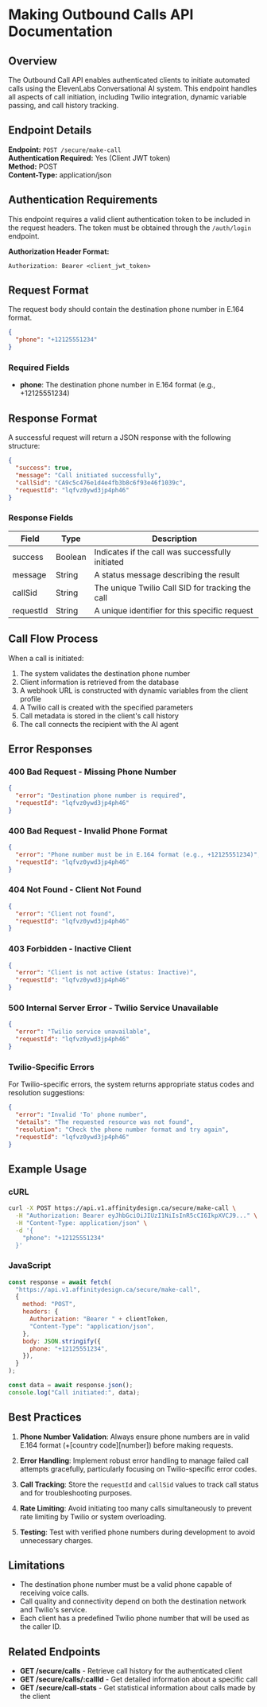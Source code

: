 # Making Outbound Calls API Documentation

## Overview

The Outbound Call API enables authenticated clients to initiate automated calls using the ElevenLabs Conversational AI system. This endpoint handles all aspects of call initiation, including Twilio integration, dynamic variable passing, and call history tracking.

## Endpoint Details

**Endpoint:** `POST /secure/make-call`  
**Authentication Required:** Yes (Client JWT token)  
**Method:** POST  
**Content-Type:** application/json

## Authentication Requirements

This endpoint requires a valid client authentication token to be included in the request headers. The token must be obtained through the `/auth/login` endpoint.

**Authorization Header Format:**

```
Authorization: Bearer <client_jwt_token>
```

## Request Format

The request body should contain the destination phone number in E.164 format.

```json
{
  "phone": "+12125551234"
}
```

### Required Fields

- **phone**: The destination phone number in E.164 format (e.g., +12125551234)

## Response Format

A successful request will return a JSON response with the following structure:

```json
{
  "success": true,
  "message": "Call initiated successfully",
  "callSid": "CA9c5c476e1d4e4fb3b8c6f93e46f1039c",
  "requestId": "lqfvz0ywd3jp4ph46"
}
```

### Response Fields

| Field     | Type    | Description                                      |
| --------- | ------- | ------------------------------------------------ |
| success   | Boolean | Indicates if the call was successfully initiated |
| message   | String  | A status message describing the result           |
| callSid   | String  | The unique Twilio Call SID for tracking the call |
| requestId | String  | A unique identifier for this specific request    |

## Call Flow Process

When a call is initiated:

1. The system validates the destination phone number
2. Client information is retrieved from the database
3. A webhook URL is constructed with dynamic variables from the client profile
4. A Twilio call is created with the specified parameters
5. Call metadata is stored in the client's call history
6. The call connects the recipient with the AI agent

## Error Responses

### 400 Bad Request - Missing Phone Number

```json
{
  "error": "Destination phone number is required",
  "requestId": "lqfvz0ywd3jp4ph46"
}
```

### 400 Bad Request - Invalid Phone Format

```json
{
  "error": "Phone number must be in E.164 format (e.g., +12125551234)",
  "requestId": "lqfvz0ywd3jp4ph46"
}
```

### 404 Not Found - Client Not Found

```json
{
  "error": "Client not found",
  "requestId": "lqfvz0ywd3jp4ph46"
}
```

### 403 Forbidden - Inactive Client

```json
{
  "error": "Client is not active (status: Inactive)",
  "requestId": "lqfvz0ywd3jp4ph46"
}
```

### 500 Internal Server Error - Twilio Service Unavailable

```json
{
  "error": "Twilio service unavailable",
  "requestId": "lqfvz0ywd3jp4ph46"
}
```

### Twilio-Specific Errors

For Twilio-specific errors, the system returns appropriate status codes and resolution suggestions:

```json
{
  "error": "Invalid 'To' phone number",
  "details": "The requested resource was not found",
  "resolution": "Check the phone number format and try again",
  "requestId": "lqfvz0ywd3jp4ph46"
}
```

## Example Usage

### cURL

```bash
curl -X POST https://api.v1.affinitydesign.ca/secure/make-call \
  -H "Authorization: Bearer eyJhbGciOiJIUzI1NiIsInR5cCI6IkpXVCJ9..." \
  -H "Content-Type: application/json" \
  -d '{
    "phone": "+12125551234"
  }'
```

### JavaScript

```javascript
const response = await fetch(
  "https://api.v1.affinitydesign.ca/secure/make-call",
  {
    method: "POST",
    headers: {
      Authorization: "Bearer " + clientToken,
      "Content-Type": "application/json",
    },
    body: JSON.stringify({
      phone: "+12125551234",
    }),
  }
);

const data = await response.json();
console.log("Call initiated:", data);
```

## Best Practices

1. **Phone Number Validation**: Always ensure phone numbers are in valid E.164 format (+[country code][number]) before making requests.

2. **Error Handling**: Implement robust error handling to manage failed call attempts gracefully, particularly focusing on Twilio-specific error codes.

3. **Call Tracking**: Store the `requestId` and `callSid` values to track call status and for troubleshooting purposes.

4. **Rate Limiting**: Avoid initiating too many calls simultaneously to prevent rate limiting by Twilio or system overloading.

5. **Testing**: Test with verified phone numbers during development to avoid unnecessary charges.

## Limitations

- The destination phone number must be a valid phone capable of receiving voice calls.
- Call quality and connectivity depend on both the destination network and Twilio's service.
- Each client has a predefined Twilio phone number that will be used as the caller ID.

## Related Endpoints

- **GET /secure/calls** - Retrieve call history for the authenticated client
- **GET /secure/calls/:callId** - Get detailed information about a specific call
- **GET /secure/call-stats** - Get statistical information about calls made by the client
